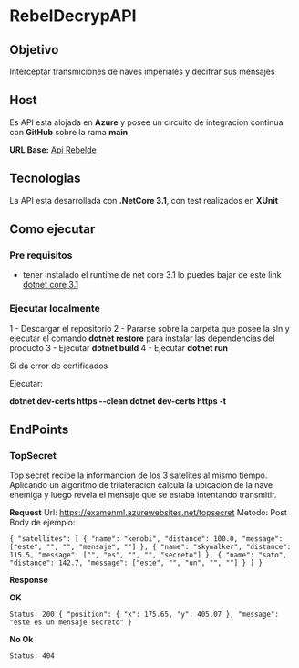 # RebelDecrypAPI

## **Objetivo**

Interceptar transmiciones de naves imperiales y decifrar sus mensajes

## **Host**

Es API esta alojada en **Azure** y posee un circuito de integracion continua con **GitHub** sobre la rama **main**

**URL Base:** [Api Rebelde](https://examenml.azurewebsites.net)

## **Tecnologias**

La API esta desarrollada con **.NetCore 3.1**, con test realizados en **XUnit**

## Como ejecutar

### Pre requisitos

- tener instalado el runtime de net core 3.1 lo puedes bajar de este link [dotnet core 3.1](https://dotnet.microsoft.com/download/dotnet-core/3.1)

### Ejecutar localmente

1 - Descargar el repositorio
2 - Pararse sobre la carpeta que posee la sln y ejecutar el comando **dotnet restore** para instalar las dependencias del producto
3 - Ejecutar **dotnet build**
4 - Ejecutar **dotnet run**

Si da error de certificados

Ejecutar:

**dotnet dev-certs https --clean**
**dotnet dev-certs https -t**

## EndPoints

### TopSecret

Top secret recibe la informancion de los 3 satelites al mismo tiempo. Aplicando un algoritmo de trilateracion calcula la ubicacion de la nave enemiga y luego revela el mensaje que se estaba intentando transmitir.

**Request**
Url: https://examenml.azurewebsites.net/topsecret
Metodo: Post
Body de ejemplo:

`{ "satellites": [ { "name": "kenobi", "distance": 100.0, "message": ["este", "", "", "mensaje", ""] }, { "name": "skywalker", "distance": 115.5, "message": ["", "es", "", "", "secreto"] }, { "name": "sato", "distance": 142.7, "message": ["este", "", "un", "", ""] } ] } `

**Response**

**OK**

`Status: 200 { "position": { "x": 175.65, "y": 405.07 }, "message": "este es un mensaje secreto" } `

**No Ok**

`Status: 404`

